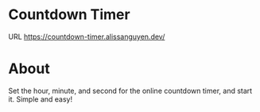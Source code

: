 # Countdown Timer

URL https://countdown-timer.alissanguyen.dev/


# About

Set the hour, minute, and second for the online countdown timer, and start it. Simple and easy!

